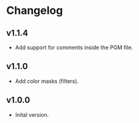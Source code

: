 # Changelog

## v1.1.4

* Add support for comments inside the PGM file.

## v1.1.0

* Add color masks (filters).

## v1.0.0

* Inital version.
